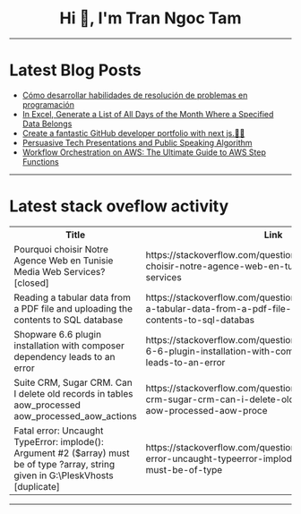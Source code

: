 <h1 align="center">Hi 👋, I'm Tran Ngoc Tam</h1>

---

# Latest Blog Posts 
<!-- BLOG-POST-LIST:START -->
- [Cómo desarrollar habilidades de resolución de problemas en programación](https://dev.to/rodri-oliveira-dev/como-desarrollar-habilidades-de-resolucion-de-problemas-en-programacion-3i83)
- [In Excel, Generate a List of All Days of the Month Where a Specified Data Belongs](https://dev.to/judith677/in-excel-generate-a-list-of-all-days-of-the-month-where-a-specified-data-belongs-2ehn)
- [Create a fantastic GitHub developer portfolio with next js.🚀🚀](https://dev.to/dharamgfx/create-a-fantastic-github-developer-portfolio-with-next-js-50c4)
- [Persuasive Tech Presentations and Public Speaking Algorithm](https://dev.to/martinbaun/persuasive-tech-presentations-and-public-speaking-algorithm-2ono)
- [Workflow Orchestration on AWS: The Ultimate Guide to AWS Step Functions](https://dev.to/kelvinskell/workflow-orchestration-on-aws-the-ultimate-guide-to-aws-step-functions-2oe2)
<!-- BLOG-POST-LIST:END -->

---

# Latest stack oveflow activity
<table>
  <tr><th>Title</th><th>Link</th></tr>
  <!-- STACKOVERFLOW:START --><tr><td>Pourquoi choisir Notre Agence Web en Tunisie Media Web Services? [closed]</td><td>https://stackoverflow.com/questions/78606801/pourquoi-choisir-notre-agence-web-en-tunisie-media-web-services</td></tr><tr><td>Reading a tabular data from a PDF file and uploading the contents to SQL database</td><td>https://stackoverflow.com/questions/78606781/reading-a-tabular-data-from-a-pdf-file-and-uploading-the-contents-to-sql-databas</td></tr><tr><td>Shopware 6.6 plugin installation with composer dependency leads to an error</td><td>https://stackoverflow.com/questions/78606665/shopware-6-6-plugin-installation-with-composer-dependency-leads-to-an-error</td></tr><tr><td>Suite CRM, Sugar CRM. Can I delete old records in tables aow_processed aow_processed_aow_actions</td><td>https://stackoverflow.com/questions/78606539/suite-crm-sugar-crm-can-i-delete-old-records-in-tables-aow-processed-aow-proce</td></tr><tr><td>Fatal error: Uncaught TypeError: implode&lpar;&rpar;: Argument #2 &lpar;$array&rpar; must be of type ?array, string given in G:\PleskVhosts [duplicate]</td><td>https://stackoverflow.com/questions/78606356/fatal-error-uncaught-typeerror-implode-argument-2-array-must-be-of-type</td></tr><!-- STACKOVERFLOW:END -->
</table>

---


